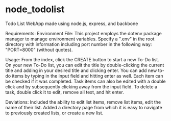 # node_todolist
Todo List WebApp made using node.js, express, and backbone

Requirements:
Environment File:
This project employs the dotenv package manager to manage environment variables. Specify a ".env" in the root directory with information including port number in the following way: "PORT=8000" (without quotes).


Usage:
From the index, click the CREATE button to start a new To-Do list. 
On your new To-Do list, you can edit the title by double-clicking the current title and adding in your desired title and clicking enter.
You can add new to-do items by typing in the input field and hitting enter as well. Each item can be checked if it was completed. Task items can also be edited with a double click and by subsequently clicking away from the input field. To delete a task, double click it to edit, remove all text, and hit enter.

Deviations:
Included the ability to edit list items, remove list items, edit the name of their list. 
Added a directory page from which it is easy to navigate to previously created lists, or create a new list.

